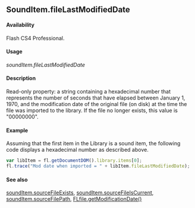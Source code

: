 ## SoundItem.fileLastModifiedDate

#### Availability

Flash CS4 Professional.

#### Usage

*soundItem.fileLastModifiedDate*

#### Description

Read-only property: a string containing a hexadecimal number that represents the number of seconds that have elapsed between January 1, 1970, and the modification date of the original file (on disk) at the time the file was imported to the library. If the file no longer exists, this value is "00000000".

#### Example

Assuming that the first item in the Library is a sound item, the following code displays a hexadecimal number as described above.

```javascript
var libItem = fl.getDocumentDOM().library.items[0];
fl.trace("Mod date when imported = " + libItem.fileLastModifiedDate);

```

#### See also

[soundItem.sourceFileExists](../SoundItem_object/soundIt10.md), [soundItem.sourceFileIsCurrent](../SoundItem_object/soundIt11.md), [soundItem.sourceFilePath](../SoundItem_object/soundIt12.md), [FLfile.getModificationDate()](../FLfile_object/FLfile6.md)
